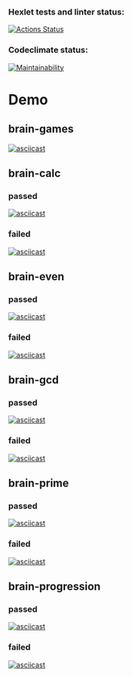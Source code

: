 ### Hexlet tests and linter status:

[![Actions Status](https://github.com/drgoodness/fullstack-javascript-project-44/actions/workflows/hexlet-check.yml/badge.svg)](https://github.com/drgoodness/fullstack-javascript-project-44/actions)

### Codeclimate status:

[![Maintainability](https://api.codeclimate.com/v1/badges/f6c4f90063c2b9405a23/maintainability)](https://codeclimate.com/github/drgoodness/fullstack-javascript-project-44/maintainability)

# Demo
## brain-games
[![asciicast](https://asciinema.org/a/6iqtTCOJZdC3mCirIBf8sHc7x.svg)](https://asciinema.org/a/6iqtTCOJZdC3mCirIBf8sHc7x)

## brain-calc
### passed
[![asciicast](https://asciinema.org/a/Hllpmat7NVQSQPpmoFdoTTxZU.svg)](https://asciinema.org/a/Hllpmat7NVQSQPpmoFdoTTxZU)
### failed
[![asciicast](https://asciinema.org/a/nZJpFjqcol2m3wYFYGATBZkaM.svg)](https://asciinema.org/a/nZJpFjqcol2m3wYFYGATBZkaM)

## brain-even
### passed
[![asciicast](https://asciinema.org/a/wJe0Z4q8emGXxXZSWCrkUPZJK.svg)](https://asciinema.org/a/wJe0Z4q8emGXxXZSWCrkUPZJK)
### failed
[![asciicast](https://asciinema.org/a/CAAUJN8tpbHpbnpQloUkCOP2M.svg)](https://asciinema.org/a/CAAUJN8tpbHpbnpQloUkCOP2M)

## brain-gcd
### passed
[![asciicast](https://asciinema.org/a/amH3jqIUd9DJqEV2C2Pu11EGW.svg)](https://asciinema.org/a/amH3jqIUd9DJqEV2C2Pu11EGW)
### failed
[![asciicast](https://asciinema.org/a/hfo3uFNaO5sWfOvK8GjrkotN5.svg)](https://asciinema.org/a/hfo3uFNaO5sWfOvK8GjrkotN5)

## brain-prime
### passed
[![asciicast](https://asciinema.org/a/TodHS2UQfLI4JdPz4QITkC5BO.svg)](https://asciinema.org/a/TodHS2UQfLI4JdPz4QITkC5BO)
### failed
[![asciicast](https://asciinema.org/a/7kYYuUEzlLFqfLE4rQ9lkpKCb.svg)](https://asciinema.org/a/7kYYuUEzlLFqfLE4rQ9lkpKCb)

## brain-progression
### passed
[![asciicast](https://asciinema.org/a/xL0Kr8xYx8bvbLSOBKQADE8od.svg)](https://asciinema.org/a/xL0Kr8xYx8bvbLSOBKQADE8od)
### failed
[![asciicast](https://asciinema.org/a/juLLfm2cOA7rrAhg2rEwxQWfN.svg)](https://asciinema.org/a/juLLfm2cOA7rrAhg2rEwxQWfN)
